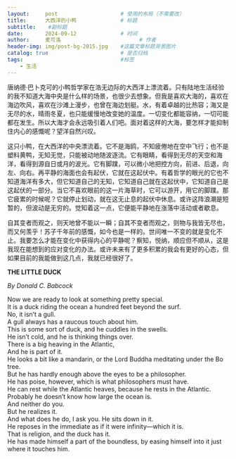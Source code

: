 ```yaml
---
layout:     post   				    # 使用的布局（不需要改）
title:      大西洋的小鸭 				# 标题 
subtitle:    #副标题
date:       2024-09-12 				# 时间
author:     麦可洛 						# 作者
header-img: img/post-bg-2015.jpg 	#这篇文章标题背景图片
catalog: true 						# 是否归档
tags:								#标签
    - 生活
---
```


唐纳德·巴卜克可的小鸭哲学家在浩无边际的大西洋上漂流着。只有陆地生活经验的我不知道大海中央是什么样的场景，也很少去想象。但我是喜欢大海的，喜欢在海边吹风，喜欢在沙滩上漫步，也曾在海边划艇。水，有着卓越的比热容；海又是无尽的水，晴雨冬夏，也只能缓慢地改变她的温度。一切变化都能容纳，一切可能都在发生。所以大海才会永远吸引着人们吧。面对着这样的大海，要怎样才能抑制住内心的感慨呢？望洋自然兴叹。

这只小鸭，在大西洋的中央漂流着。它不是海鸥，不知疲倦地在空中飞行；也不是塑料黄鸭，无知无觉，只能被动地随波逐流。它有眼睛，看得到无尽的天空和海洋，看得到源自日或月的波光。它有脚蹼，可以微小地把控方向，前进、后退，向左、向右。再平静的海面也会有起伏，它就在这起伏中。有着哲学的眼光的它也不知道海洋有多大，但它知道自己的无知，它知道自己就在这起伏中，它知道自己是这起伏的一部分。当它不喜欢眼前的这一片海草时，它可以游开，用它的脚蹼。那它疲累的时候呢？它就停止划动，就在这无止息的起伏中休息。或许这阵浪潮是短暂的，但波动是无穷的。觉知着这一点，它便能平静地在涨落中活动或者歇息。

自其变者而观之，则天地曾不能以一瞬；自其不变者而观之，则物与我皆无尽也，而又何羡乎！苏子千年前的感慨，如今也是一样的。世间唯一不变的就是变化不止。我要怎么才能在变化中获得内心的平静呢？察知，悦纳，顺应但不顺从，这是我现在能想到的应对变化的办法。或许未来有了更多积累的我会有更好的心态，但如果目前的我能做到这几点，我就已经很好了。

**THE LITTLE DUCK**

*By Donald C. Babcock*

Now we are ready to look at something pretty special.  
It is a duck riding the ocean a hundred feet beyond the surf.  
No, it isn’t a gull.  
A gull always has a raucous touch about him.  
This is some sort of duck, and he cuddles in the swells.  
He isn’t cold, and he is thinking things over.  
There is a big heaving in the Atlantic,  
And he is part of it.  
He looks a bit like a mandarin, or the Lord Buddha meditating under the Bo tree.  
But he has hardly enough above the eyes to be a philosopher.  
He has poise, however, which is what philosophers must have.  
He can rest while the Atlantic heaves, because he rests in the Atlantic.  
Probably he doesn’t know how large the ocean is.  
And neither do you.  
But he realizes it.  
And what does he do, I ask you. He sits down in it.  
He reposes in the immediate as if it were infinity—which it is.  
That is religion, and the duck has it.  
He has made himself a part of the boundless, by easing himself into it just where it
touches him.
